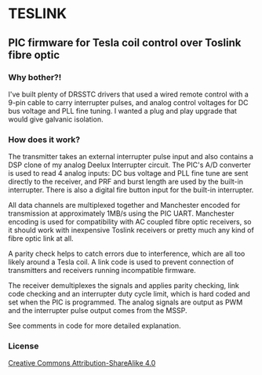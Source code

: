 # TESLINK
## PIC firmware for Tesla coil control over Toslink fibre optic
### Why bother?!
I've built plenty of DRSSTC drivers that used a wired remote control with a 9-pin cable to carry interrupter pulses, and analog control voltages for DC bus voltage and PLL fine tuning. I wanted a plug and play upgrade that would give galvanic isolation.

### How does it work?
The transmitter takes an external interrupter pulse input and also contains a DSP clone of my analog Deelux Interrupter circuit. The PIC's A/D converter is used to read 4 analog inputs: DC bus voltage and PLL fine tune are sent directly to the receiver, and PRF and burst length are used by the built-in interrupter. There is also a digital fire button input for the built-in interrupter.

All data channels are multiplexed together and Manchester encoded for transmission at approximately 1MB/s using the PIC UART. Manchester encoding is used for compatibility with AC coupled fibre optic receivers, so it should work with inexpensive Toslink receivers or pretty much any kind of fibre optic link at all.

A parity check helps to catch errors due to interference, which are all too likely around a Tesla coil. A link code is used to prevent connection of transmitters and receivers running incompatible firmware.

The receiver demultiplexes the signals and applies parity checking, link code checking and an interrupter duty cycle limit, which is hard coded and set when the PIC is programmed. The analog signals are output as PWM and the interrupter pulse output comes from the MSSP.

See comments in code for more detailed explanation.

### License
[Creative Commons Attribution-ShareAlike 4.0](https://creativecommons.org/licenses/by-sa/4.0/)
